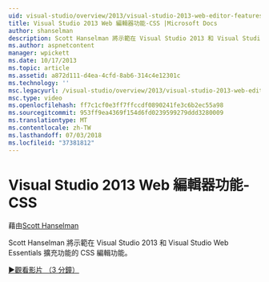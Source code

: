 ```yaml
---
uid: visual-studio/overview/2013/visual-studio-2013-web-editor-features-css
title: Visual Studio 2013 Web 編輯器功能-CSS |Microsoft Docs
author: shanselman
description: Scott Hanselman 將示範在 Visual Studio 2013 和 Visual Studio Web Essentials 擴充功能的 CSS 編輯功能。
ms.author: aspnetcontent
manager: wpickett
ms.date: 10/17/2013
ms.topic: article
ms.assetid: a872d111-d4ea-4cfd-8ab6-314c4e12301c
ms.technology: ''
msc.legacyurl: /visual-studio/overview/2013/visual-studio-2013-web-editor-features-css
msc.type: video
ms.openlocfilehash: ff7c1cf0e3ff7ffccdf0890241fe3c6b2ec55a98
ms.sourcegitcommit: 953ff9ea4369f154d6fd0239599279ddd3280009
ms.translationtype: MT
ms.contentlocale: zh-TW
ms.lasthandoff: 07/03/2018
ms.locfileid: "37381812"
---
```

<a name="visual-studio-2013-web-editor-features---css"></a>Visual Studio 2013 Web 編輯器功能-CSS
====================
藉由[Scott Hanselman](https://github.com/shanselman)

Scott Hanselman 將示範在 Visual Studio 2013 和 Visual Studio Web Essentials 擴充功能的 CSS 編輯功能。

[&#9654;觀看影片 （3 分鐘）](https://channel9.msdn.com/Blogs/ASP-NET-Site-Videos/visual-studio-2013-web-editor-features-css)
